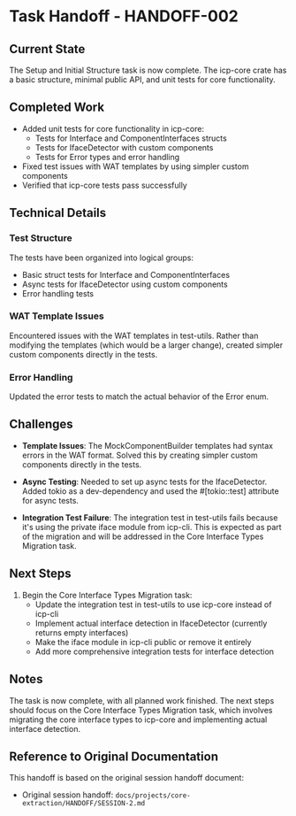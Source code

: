 # Task Handoff - HANDOFF-002

## Current State

The Setup and Initial Structure task is now complete. The icp-core crate has a basic structure, minimal public API, and unit tests for core functionality.

## Completed Work

- Added unit tests for core functionality in icp-core:
  - Tests for Interface and ComponentInterfaces structs
  - Tests for IfaceDetector with custom components
  - Tests for Error types and error handling
- Fixed test issues with WAT templates by using simpler custom components
- Verified that icp-core tests pass successfully

## Technical Details

### Test Structure

The tests have been organized into logical groups:

- Basic struct tests for Interface and ComponentInterfaces
- Async tests for IfaceDetector using custom components
- Error handling tests

### WAT Template Issues

Encountered issues with the WAT templates in test-utils. Rather than modifying the templates (which would be a larger change), created simpler custom components directly in the tests.

### Error Handling

Updated the error tests to match the actual behavior of the Error enum.

## Challenges

- **Template Issues**: The MockComponentBuilder templates had syntax errors in the WAT format. Solved this by creating simpler custom components directly in the tests.

- **Async Testing**: Needed to set up async tests for the IfaceDetector. Added tokio as a dev-dependency and used the #[tokio::test] attribute for async tests.

- **Integration Test Failure**: The integration test in test-utils fails because it's using the private iface module from icp-cli. This is expected as part of the migration and will be addressed in the Core Interface Types Migration task.

## Next Steps

1. Begin the Core Interface Types Migration task:
   - Update the integration test in test-utils to use icp-core instead of icp-cli
   - Implement actual interface detection in IfaceDetector (currently returns empty interfaces)
   - Make the iface module in icp-cli public or remove it entirely
   - Add more comprehensive integration tests for interface detection

## Notes

The task is now complete, with all planned work finished. The next steps should focus on the Core Interface Types Migration task, which involves migrating the core interface types to icp-core and implementing actual interface detection.

## Reference to Original Documentation

This handoff is based on the original session handoff document:

- Original session handoff: `docs/projects/core-extraction/HANDOFF/SESSION-2.md`
